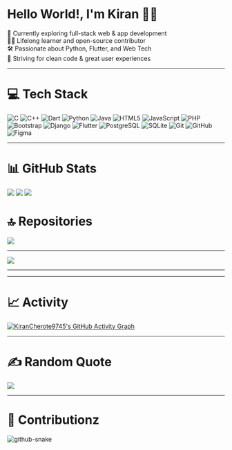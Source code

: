 
# Hello World!, I'm Kiran 👋🏼  
🛜 Currently exploring full-stack web & app development  
👨‍🎓 Lifelong learner and open-source contributor  
🛠️ Passionate about Python, Flutter, and Web Tech  
🎯 Striving for clean code & great user experiences  

---

# 💻 Tech Stack

![C](https://img.shields.io/badge/C-%2300599C.svg?style=for-the-badge&logo=c&logoColor=white)
![C++](https://img.shields.io/badge/C++-%2300599C.svg?style=for-the-badge&logo=c%2B%2B&logoColor=white)
![Dart](https://img.shields.io/badge/Dart-%230175C2.svg?style=for-the-badge&logo=dart&logoColor=white)
![Python](https://img.shields.io/badge/Python-3670A0?style=for-the-badge&logo=python&logoColor=ffdd54)
![Java](https://img.shields.io/badge/Java-%23ED8B00.svg?style=for-the-badge&logo=openjdk&logoColor=white)
![HTML5](https://img.shields.io/badge/HTML5-%23E34F26.svg?style=for-the-badge&logo=html5&logoColor=white)
![JavaScript](https://img.shields.io/badge/JavaScript-%23323330.svg?style=for-the-badge&logo=javascript&logoColor=%23F7DF1E)
![PHP](https://img.shields.io/badge/PHP-%23777BB4.svg?style=for-the-badge&logo=php&logoColor=white)
![Bootstrap](https://img.shields.io/badge/Bootstrap-%238511FA.svg?style=for-the-badge&logo=bootstrap&logoColor=white)
![Django](https://img.shields.io/badge/Django-%23092E20.svg?style=for-the-badge&logo=django&logoColor=white)
![Flutter](https://img.shields.io/badge/Flutter-%2302569B.svg?style=for-the-badge&logo=Flutter&logoColor=white)
![PostgreSQL](https://img.shields.io/badge/PostgreSQL-%23316192.svg?style=for-the-badge&logo=postgresql&logoColor=white)
![SQLite](https://img.shields.io/badge/SQLite-%2307405e.svg?style=for-the-badge&logo=sqlite&logoColor=white)
![Git](https://img.shields.io/badge/Git-%23F05033.svg?style=for-the-badge&logo=git&logoColor=white)
![GitHub](https://img.shields.io/badge/GitHub-%23121011.svg?style=for-the-badge&logo=github&logoColor=white)
![Figma](https://img.shields.io/badge/Figma-%23F24E1E.svg?style=for-the-badge&logo=figma&logoColor=white)

---

# 📊 GitHub Stats

![](https://github-readme-stats.vercel.app/api?username=KiranCherote9745&theme=chartreuse-dark&hide_border=false&include_all_commits=true&count_private=true)
![](https://github-readme-streak-stats.herokuapp.com/?user=KiranCherote9745&theme=chartreuse-dark&hide_border=false)
![](https://github-readme-stats.vercel.app/api/top-langs/?username=KiranCherote9745&theme=chartreuse-dark&hide_border=false&layout=compact)


# 🔝 Repositories

![](https://github-contributor-stats.vercel.app/api?username=KiranCherote9745&limit=5&theme=chartreuse-dark&combine_all_yearly_contributions=true)

---

[![](https://visitcount.itsvg.in/api?id=KiranCherote9745&icon=2&color=3)](https://visitcount.itsvg.in)

---


---
# 📈 Activity

[![KiranCherote9745's GitHub Activity Graph](https://github-readme-activity-graph.cyclic.app/graph?username=KiranCherote9745&bg_color=0d1117&color=7fff00&line=7fff00&point=ffffff&area=true&hide_border=true)](https://github.com/Ashutosh00710/github-readme-activity-graph)

---


# ✍️ Random Quote

![](https://quotes-github-readme.vercel.app/api?type=horizontal&theme=chartreuse-dark)

---



# 🐍 Contributionz 

<picture>
  <source media="(prefers-color-scheme: dark)" srcset="https://raw.githubusercontent.com/KiranCherote9745/KiranCherote9745/output/github-snake-dark.svg" />
  <source media="(prefers-color-scheme: light)" srcset="https://raw.githubusercontent.com/KiranCherote9745/KiranCherote9745/output/github-snake.svg" />
  <img alt="github-snake" src="https://raw.githubusercontent.com/KiranCherote9745/KiranCherote9745/output/github-snake.svg" />
</picture>
